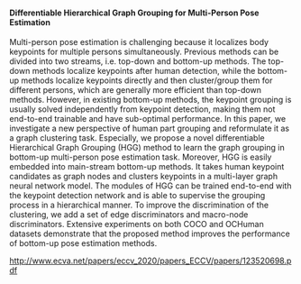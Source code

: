#### Differentiable Hierarchical Graph Grouping for Multi-Person Pose Estimation

Multi-person pose estimation is challenging because it localizes body keypoints for multiple persons simultaneously. Previous methods can be divided into two streams, i.e. top-down and bottom-up methods. The top-down methods localize keypoints after human detection,
while the bottom-up methods localize keypoints directly and then cluster/group them for different persons, which are generally more efficient
than top-down methods. However, in existing bottom-up methods, the
keypoint grouping is usually solved independently from keypoint detection, making them not end-to-end trainable and have sub-optimal performance. In this paper, we investigate a new perspective of human part
grouping and reformulate it as a graph clustering task. Especially, we propose a novel differentiable Hierarchical Graph Grouping (HGG) method
to learn the graph grouping in bottom-up multi-person pose estimation
task. Moreover, HGG is easily embedded into main-stream bottom-up
methods. It takes human keypoint candidates as graph nodes and clusters keypoints in a multi-layer graph neural network model. The modules
of HGG can be trained end-to-end with the keypoint detection network
and is able to supervise the grouping process in a hierarchical manner. To
improve the discrimination of the clustering, we add a set of edge discriminators and macro-node discriminators. Extensive experiments on both
COCO and OCHuman datasets demonstrate that the proposed method
improves the performance of bottom-up pose estimation methods.

http://www.ecva.net/papers/eccv_2020/papers_ECCV/papers/123520698.pdf
